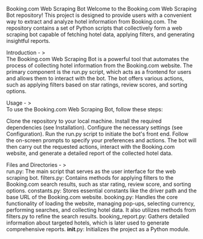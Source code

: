 Booking.com Web Scraping Bot
Welcome to the Booking.com Web Scraping Bot repository! This project is designed to provide users with a convenient way to extract and analyze hotel information from Booking.com. The repository contains a set of Python scripts that collectively form a web scraping bot capable of fetching hotel data, applying filters, and generating insightful reports.

Introduction - >  
The Booking.com Web Scraping Bot is a powerful tool that automates the process of collecting hotel information from the Booking.com website. The primary component is the run.py script, which acts as a frontend for users and allows them to interact with the bot. The bot offers various actions, such as applying filters based on star ratings, review scores, and sorting options.

Usage  - >  
To use the Booking.com Web Scraping Bot, follow these steps:

Clone the repository to your local machine.
Install the required dependencies (see Installation).
Configure the necessary settings (see Configuration).
Run the run.py script to initiate the bot's front end.
Follow the on-screen prompts to specify your preferences and actions.
The bot will then carry out the requested actions, interact with the Booking.com website, and generate a detailed report of the collected hotel data.

Files and Directories  - >  
run.py: The main script that serves as the user interface for the web scraping bot.
filters.py: Contains methods for applying filters to the Booking.com search results, such as star rating, review score, and sorting options.
constants.py: Stores essential constants like the driver path and the base URL of the Booking.com website.
booking.py: Handles the core functionality of loading the website, managing pop-ups, selecting currency, performing searches, and collecting hotel data. It also utilizes methods from filters.py to refine the search results.
booking_report.py: Gathers detailed information about targeted hotels, which is later used to generate comprehensive reports.
__init__.py: Initializes the project as a Python module.
